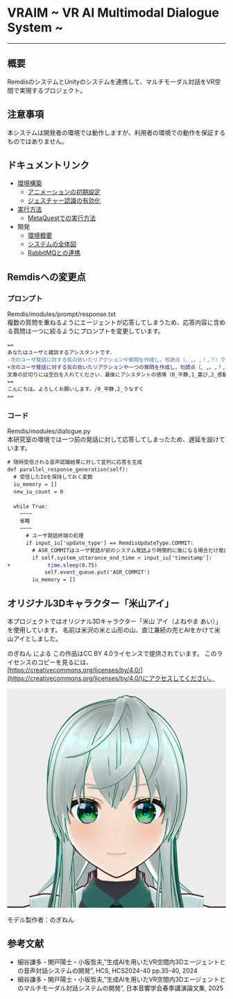 # VRAIM ~ VR AI Multimodal Dialogue System ~
***

## 概要
RemdisのシステムとUnityのシステムを連携して、マルチモーダル対話をVR空間で実現するプロジェクト。

## 注意事項
本システムは開発者の環境では動作しますが、利用者の環境での動作を保証するものではありません。

## ドキュメントリンク

- [環境構築](doc/Readme/0_enviroment_building_ja.md)
  - [アニメーションの初期設定](doc/Readme/4_MetaQuest_Execute_Guide_ja.md)
  - [ジェスチャー認識の有効化](doc/Readme/3_Active_Gesture_Recognition_ja.md)
- [実行方法](doc/Readme/1_execute-guide_ja.md)
  - [MetaQuestでの実行方法](doc/Readme/4_MetaQuest_Execute_Guide_ja.md)
- 開発
  - [環境概要](doc/Readme/Environmental_OverView.md)
  - [システムの全体図](doc/Readme/SystemOverView.md)
  - [RabbitMQとの連携](doc/Readme/RabbitMqClient.md)

## Remdisへの変更点

### プロンプト

Remdis/modules/prompt/response.txt  
複数の質問を重ねるようにエージェントが応答してしまうため、応答内容に含める質問は一つに絞るようにプロンプトを変更しています。  

``` diff
==
あなたはユーザと雑談するアシスタントです． 
-次のユーザ発話に対する気の効いたリアクションや質問を作成し，句読点（、,。,！,？）で分割して出力してください．
+次のユーザ発話に対する気の効いたリアクションや一つの質問を作成し，句読点（、,。,！,？）で分割して出力してください．
文章の区切りには空白を入れてください．最後にアシスタントの感情（0_平静,1_喜び,2_感動,3_納得,4_考え中,5_眠い,6_ジト目,7_同情,8_恥ずかしい,9_怒り）と動き（0_待機,1_ユーザの声に気づく,2_うなずく,3_首をかしげる,4_考え中,5_会釈,6_お辞儀,7_片手を振る,8_両手を振る,9_見渡す）を出力してください．出力は以下のフォーマットに従ってください
==
こんにちは。よろしくお願いします。/0_平静,2_うなずく
==
```

### コード

Remdis/modules/dialogue.py  
本研究室の環境では一つ前の発話に対して応答してしまったため、遅延を設けています。  

``` diff
# 随時受信される音声認識結果に対して並列に応答を生成
def parallel_response_generation(self):
  # 受信したIUを保持しておく変数
  iu_memory = []
  new_iu_count = 0

  while True:
    ~~~~
    省略
    ~~~~
      # ユーザ発話終端の処理
      if input_iu['update_type'] == RemdisUpdateType.COMMIT:
        # ASR_COMMITはユーザ発話が前のシステム発話より時間的に後になる場合だけ発出
        if self.system_utterance_end_time < input_iu['timestamp']:
+            time.sleep(0.75)
            self.event_queue.put('ASR_COMMIT')
        iu_memory = []
```

## オリジナル3Dキャラクター「米山アイ」
本プロジェクトではオリジナル3Dキャラクター「米山 アイ（よねやま あい）」を使用しています。
名前は米沢の米と山形の山、直江兼続の兜とAIをかけて米山アイとしました。

のぎねん による この作品はCC BY 4.0ライセンスで提供されています。
このライセンスのコピーを見るには、[https://creativecommons.org/licenses/by/4.0/](https://creativecommons.org/licenses/by/4.0/)にアクセスしてください。

![alt text](Assets/KosakaKen/OriginalModel/YoneyamaAI/KosakaAi_V1.1_M1.0.vrm1.Textures/thumbnail__VRM10.png)

モデル製作者：のぎねん

## 参考文献

- 細谷謙多・関戸陽士・小坂哲夫,”生成AIを用いたVR空間内3Dエージェントとの音声対話システムの開発”, HCS, HCS2024-40
pp.35-40, 2024
- 細谷謙多・関戸陽士・小坂哲夫,”生成AIを用いたVR空間内3Dエージェントとのマルチモーダル対話システムの開発”, 日本音響学会春季講演論文集, 2025
